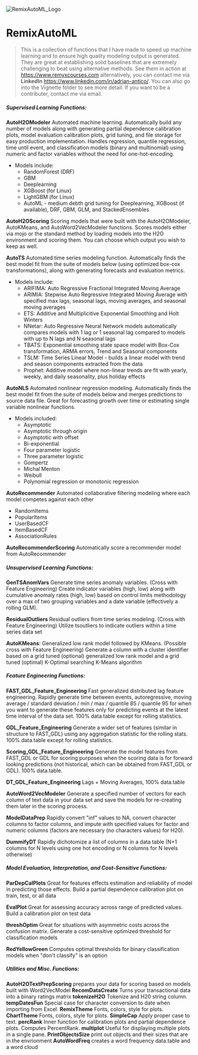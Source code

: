 ![RemixAutoML_Logo](https://user-images.githubusercontent.com/42076988/55656390-94dc4b00-57ab-11e9-9e3f-06b049b796d5.png)

# RemixAutoML
> This is a collection of functions that I have made to speed up machine learning and to ensure high quality modeling output is generated. They are great at establishing solid baselines that are extremely challenging to beat using alternative methods. See them in action at https://www.remyxcourses.com alternatively, you can contact me via **LinkedIn** https://www.linkedin.com/in/adrian-antico/. You can also go into the Vignette folder to see more detail. If you want to be a contributer, contact me via email.
##### Supervised Learning Functions: 
**AutoH2OModeler**
Automated machine learning. Automatically build any number of models along with generating partial dependence calibration plots, model evaluation calibration plots, grid tuning, and file storage for easy production implementation. Handles regression, quantile regression, time until event, and classification models (binary and multinomial) using numeric and factor variables without the need for one-hot-encoding.
* Models include:
  * RandomForest (DRF)
  * GBM
  * Deeplearning
  * XGBoost (for Linux)
  * LightGBM (for Linux)
  * AutoML - medium debth grid tuning for Deeplearning, XGBoost (if available), DRF, GBM, GLM, and StackedEnsembles
  
**AutoH2OScoring**
Scoring models that were built with the AutoH2OModeler, AutoKMeans, and AutoWord2VecModeler functions. Scores models either via mojo or the standard method by loading models into the H2O environment and scoring them. You can choose which output you wish to keep as well. 

**AutoTS**
Automated time series modeling function. Automatically finds the best model fit from the suite of models below (using optimized box-cox transformations), along with generating forecasts and evaluation metrics.
* Models include:
  * ARIFIMA: Auto Regressive Fractional Integrated Moving Average
  * ARIMIA: Stepwise Auto Regressive Integrated Moving Average with specified max lags, seasonal lags, moving averages, and seasonal moving averages
  * ETS: Additive and Multiplicitive Exponential Smoothing and Holt Winters
  * NNetar: Auto Regressive Neural Network models automatically compares models with 1 lag or 1 seasonal lag compared to models with up to N lags and N seasonal lags
  * TBATS: Exponential smoothing state space model with Box-Cox transformation, ARMA errors, Trend and Seasonal components
  * TSLM: Time Series Linear Model - builds a linear model with trend and season components extracted from the data
  * Prophet: Additive model where non-linear trends are fit with yearly, weekly, and daily seasonality, plus holiday effects

**AutoNLS**
Automated nonlinear regression modeling. Automatically finds the best model fit from the suite of models below and merges predictions to source data file. Great for forecasting growth over time or estimating single variable nonlinear functions.
* Models included:
  * Asymptotic
  * Asymptotic through origin
  * Asymptotic with offset
  * Bi-exponential
  * Four parameter logistic
  * Three parameter logistic
  * Gompertz
  * Michal Menton
  * Weibull
  * Polynomial regression or monotonic regression

**AutoRecommender**
Automated collaborative filtering modeling where each model competes against each other
  * RandomItems
  * PopularItems
  * UserBasedCF  
  * ItemBasedCF
  * AssociationRules
  
**AutoRecommenderScoring**
Automatically score a recommender model from AutoRecommender

##### Unsupervised Learning Functions: 
**GenTSAnomVars**
Generate time series anomaly variables. (Cross with Feature Engineering) Create indicator variables (high, low) along with cumulative anomaly rates (high, low) based on control limits methodology over a max of two grouping variables and a date variable (effectively a rolling GLM).

**ResidualOutliers**
Residual outliers from time series modeling. (Cross with Feature Engineering) Utilize tsoutliers to indicate outliers within a time series data set

**AutoKMeans**: Generalized low rank model followed by KMeans. (Possible cross with Feature Engineering) Generate a column with a cluster identifier based on a grid tuned (optional) generalized low rank model and a grid tuned (optimal) K-Optimal searching K-Means algorithm

##### Feature Engineering Functions: 
**FAST_GDL_Feature_Engineering**
Fast generalized distributed lag feature engineering. Rapidly generate time between events, autoregressive, moving average / standard deviation / min / max / quantile 85 / quantile 95 for when you want to generate these features only for predicting events at the latest time interval of the data set. 100% data.table except for rolling statistics.

**GDL_Feature_Engineering**
Generate a wider set of features (similar in structure to FAST_GDL) using any aggregation statistic for the rolling stats. 100% data.table except for rolling statistics.

**Scoring_GDL_Feature_Engineering**
Generate the model features from FAST_GDL or GDL for scoring purposes when the scoring data is for forward looking predictions (not historical, which can be obtained from FAST_GDL or GDL). 100% data.table.

**DT_GDL_Feature_Engineering**
Lags + Moving Averages, 100% data.table

**AutoWord2VecModeler**
Generate a specified number of vectors for each column of text data in your data set and save the models for re-creating them later in the scoring process.

**ModelDataPrep**
Rapidly convert "inf" values to NA, convert character columns to factor columns, and impute with specified values for factor and numeric columns (factors are necessary (no characters values) for H20).

**DummifyDT** 
Rapidly dichotomize a list of columns in a data table (N+1 columns for N levels using one hot encoding or N columns for N levels otherwise)

##### Model Evaluation, Interpretation, and Cost-Sensitive Functions: 
**ParDepCalPlots**
Great for features effects estimation and reliability of model in predicting those effects. Build a partial dependence calibration plot on train, test, or all data

**EvalPlot**
Great for assessing accuracy across range of predicted values. Build a calibration plot on test data

**threshOptim**
Great for situations with asymmetric costs across the confusion matrix. Generate a cost-sensitive optimized threshold for classification models

**RedYellowGreen**
Computes optimal thresholds for binary classification models when "don't classify" is an option

##### Utilities and Misc. Functions:
**AutoH2OTextPrepScoring** prepares your data for scoring based on models built with Word2VecModel
**RecomDataCreate** Turns your transactional data into a binary ratings matrix
**tokenizeH2O** Tokenize and H20 string column.
**tempDatesFun** Special case for character conversion to date when importing from Excel.
**RemixTheme** Fonts, colors, style for plots.
**ChartTheme** Fonts, colors, style for plots.
**SimpleCap** Apply proper case to text.
**percRank** Inner function for calibration plots and partial dependence plots. Computes PercentRank.
**multiplot** Useful for displaying multiple plots in a single pane.
**PrintObjectsSize** print out objects and their sizes that are in the envrionment
**AutoWordFreq** creates a word frequency data.table and a word cloud
